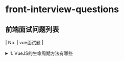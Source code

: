 # front-interview-questions
## 前端面试问题列表


| No.  | vue面试题 |

<details>

<summary>1.  VueJS的生命周期方法有哪些</summary>

### You can add a header

You can add text within a collapsed section. 

You can add an image or a code block, too.

```ruby
   puts "Hello World"
```

</details>
